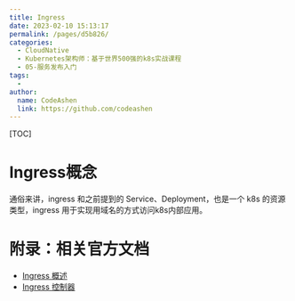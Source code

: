 ```yaml
---
title: Ingress
date: 2023-02-10 15:13:17
permalink: /pages/d5b826/
categories:
  - CloudNative
  - Kubernetes架构师：基于世界500强的k8s实战课程
  - 05-服务发布入门
tags:
  - 
author: 
  name: CodeAshen
  link: https://github.com/codeashen
---
```

[TOC]

# Ingress概念

通俗来讲，ingress 和之前提到的 Service、Deployment，也是一个 k8s 的资源类型，ingress 用于实现用域名的方式访问k8s内部应用。

# 附录：相关官方文档

- [Ingress 概述](https://kubernetes.io/zh/docs/concepts/services-networking/ingress/)
- [Ingress 控制器](https://kubernetes.io/zh/docs/concepts/services-networking/ingress-controllers/)